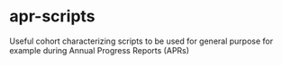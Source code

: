 apr-scripts
===========

Useful cohort characterizing scripts to be used for general purpose for example
during Annual Progress Reports (APRs)
